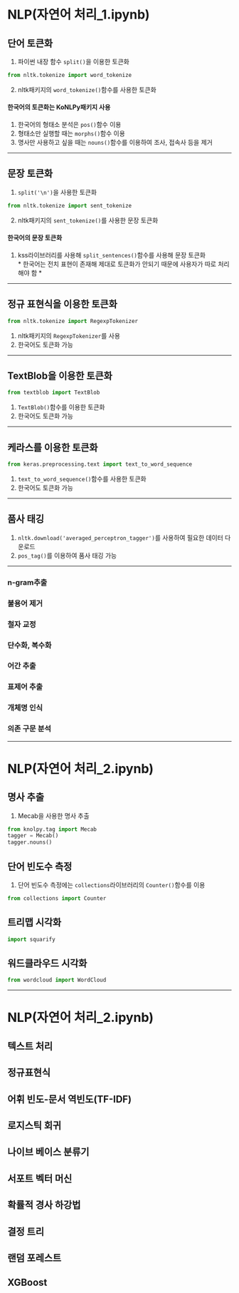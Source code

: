 # NLP(자연어 처리_1.ipynb)

## 단어 토큰화  
1. 파이썬 내장 함수 `split()`을 이용한 토큰화  
```python
from nltk.tokenize import word_tokenize
```
2. nltk패키지의 `word_tokenize()`함수를 사용한 토큰화  
#### 한국어의 토큰화는 KoNLPy패키지 사용  
1. 한국어의 형태소 분석은 `pos()`함수 이용  
2. 형태소만 실행할 때는 `morphs()`함수 이용  
3. 명사만 사용하고 싶을 때는 `nouns()`함수를 이용하여 조사, 접속사 등을 제거  

---
## 문장 토큰화
1. `split('\n')`을 사용한 토큰화
```python
from nltk.tokenize import sent_tokenize
```
2. nltk패키지의 `sent_tokenize()`를 사용한 문장 토큰화  
#### 한국어의 문장 토큰화  
1. kss라이브러리를 사용해 `split_sentences()`함수를 사용해 문장 토큰화  
&#42; 한국어는 전치 표현이 존재해 제대로 토큰화가 안되기 때문에 사용자가 따로 처리해야 함 &#42;  

---
## 정규 표현식을 이용한 토큰화
```python
from nltk.tokenize import RegexpTokenizer
```
1. nltk패키지의 `RegexpTokenizer`를 사용  
2. 한국어도 토큰화 가능  

---
## TextBlob을 이용한 토큰화
```python
from textblob import TextBlob
```
1. `TextBlob()`함수를 이용한 토큰화  
2. 한국어도 토큰화 가능  

---
## 케라스를 이용한 토큰화
```python
from keras.preprocessing.text import text_to_word_sequence
```
1. `text_to_word_sequence()`함수를 사용한 토큰화
2. 한국어도 토큰화 가능

---
## 품사 태깅
1. `nltk.download('averaged_perceptron_tagger')`를 사용하여 필요한 데이터 다운로드  
2. `pos_tag()`를 이용하여 품사 태깅 가능

---
### n-gram추출
### 불용어 제거
### 철자 교정
### 단수화, 복수화
### 어간 추출
### 표제어 추출
### 개체명 인식
### 의존 구문 분석

---
# NLP(자연어 처리_2.ipynb)

## 명사 추출  
1. Mecab을 사용한 명사 추출  
```python
from knolpy.tag import Mecab
tagger = Mecab()
tagger.nouns()
```
## 단어 빈도수 측정  
1. 단어 빈도수 측정에는 `collections`라이브러리의 `Counter()`함수를 이용
```python
from collections import Counter
```
## 트리맵 시각화  
```python
import squarify
```
## 워드클라우드 시각화
```python
from wordcloud import WordCloud
```

---
# NLP(자연어 처리_2.ipynb)

## 텍스트 처리
## 정규표현식
## 어휘 빈도-문서 역빈도(TF-IDF)
## 로지스틱 회귀
## 나이브 베이스 분류기
## 서포트 벡터 머신
## 확률적 경사 하강법
## 결정 트리
## 랜덤 포레스트
## XGBoost
